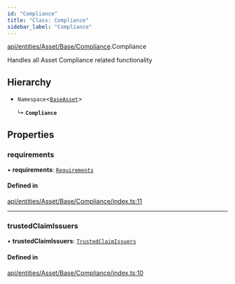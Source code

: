 ```yaml
---
id: "Compliance"
title: "Class: Compliance"
sidebar_label: "Compliance"
---
```


[api/entities/Asset/Base/Compliance](../../../../../../modules/API/Entities/Asset/Base/Compliance/Compliance.md).Compliance

Handles all Asset Compliance related functionality

## Hierarchy

- `Namespace`\<[`BaseAsset`](../BaseAsset/BaseAsset.md)\>

  ↳ **`Compliance`**

## Properties

### requirements

• **requirements**: [`Requirements`](Requirements/Requirements.md)

#### Defined in

[api/entities/Asset/Base/Compliance/index.ts:11](https://github.com/PolymeshAssociation/polymesh-sdk/blob/3cc570ade/src/api/entities/Asset/Base/Compliance/index.ts#L11)

___

### trustedClaimIssuers

• **trustedClaimIssuers**: [`TrustedClaimIssuers`](TrustedClaimIssuers/TrustedClaimIssuers.md)

#### Defined in

[api/entities/Asset/Base/Compliance/index.ts:10](https://github.com/PolymeshAssociation/polymesh-sdk/blob/3cc570ade/src/api/entities/Asset/Base/Compliance/index.ts#L10)
